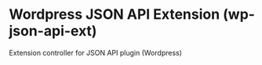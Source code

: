 Wordpress JSON API Extension (wp-json-api-ext)
==============================================
Extension controller for JSON API plugin (Wordpress)
